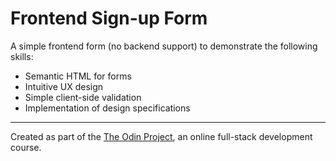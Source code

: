 # Frontend Sign-up Form

A simple frontend form (no backend support) to demonstrate the following skills:

- Semantic HTML for forms
- Intuitive UX design
- Simple client-side validation
- Implementation of design specifications

----
Created as part of the [The Odin Project](https://www.TheOdinProject.com), an online full-stack development course.